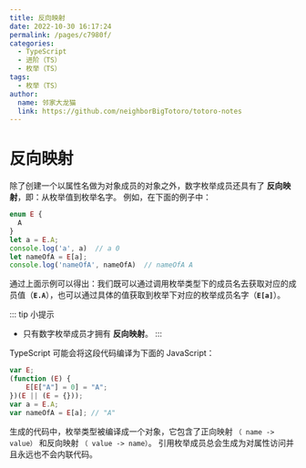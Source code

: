 ```yaml
---
title: 反向映射
date: 2022-10-30 16:17:24
permalink: /pages/c7980f/
categories:
  - TypeScript
  - 进阶（TS）
  - 枚举（TS）
tags:
  - 枚举（TS）
author: 
  name: 邻家大龙猫
  link: https://github.com/neighborBigTotoro/totoro-notes
---
```




# 反向映射



除了创建一个以属性名做为对象成员的对象之外，数字枚举成员还具有了 **反向映射**，即：从枚举值到枚举名字。 例如，在下面的例子中：
``` ts
enum E {
  A
}
let a = E.A;
console.log('a', a)  // a 0
let nameOfA = E[a];
console.log('nameOfA', nameOfA)  // nameOfA A
```

通过上面示例可以得出：我们既可以通过调用枚举类型下的成员名去获取对应的成员值（**``E.A``**），也可以通过具体的值获取到枚举下对应的枚举成员名字（**``E[a]``**）。

::: tip 小提示
- 只有数字枚举成员才拥有 **反向映射**。
:::

TypeScript 可能会将这段代码编译为下面的 JavaScript：
``` js
var E;
(function (E) {
    E[E["A"] = 0] = "A";
})(E || (E = {}));
var a = E.A;
var nameOfA = E[a]; // "A"
```

生成的代码中，枚举类型被编译成一个对象，它包含了正向映射 `（ name -> value）` 和反向映射 `（ value -> name）`。 引用枚举成员总会生成为对属性访问并且永远也不会内联代码。

